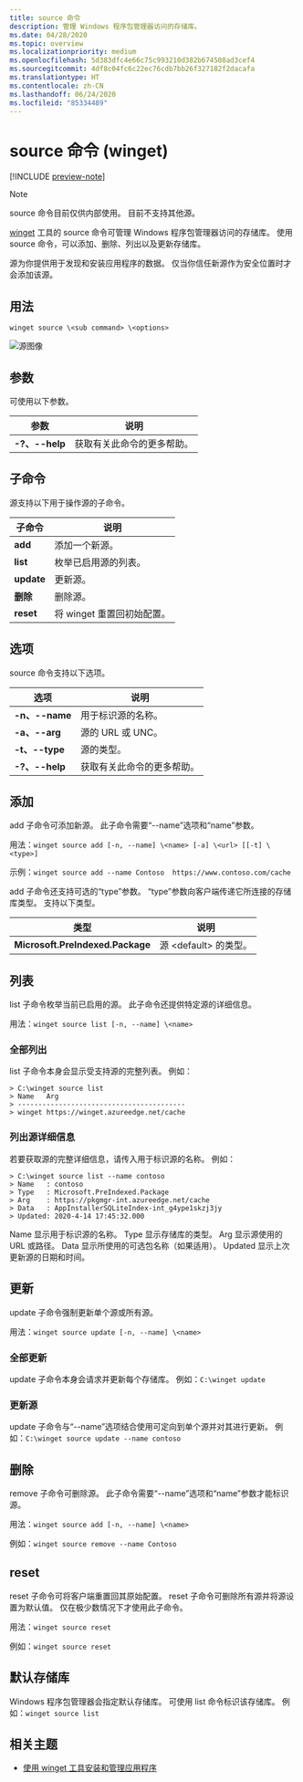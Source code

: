 ```yaml
---
title: source 命令
description: 管理 Windows 程序包管理器访问的存储库。
ms.date: 04/28/2020
ms.topic: overview
ms.localizationpriority: medium
ms.openlocfilehash: 5d383dfc4e66c75c993210d382b674508ad3cef4
ms.sourcegitcommit: 4df8c04fc6c22ec76cdb7bb26f327182f2dacafa
ms.translationtype: HT
ms.contentlocale: zh-CN
ms.lasthandoff: 06/24/2020
ms.locfileid: "85334489"
---
```

# <a name="source-command-winget"></a>source 命令 (winget)

[!INCLUDE [preview-note](../../includes/package-manager-preview.md)]

> [!NOTE]
> source 命令目前仅供内部使用。 目前不支持其他源。

[winget](index.md) 工具的 source 命令可管理 Windows 程序包管理器访问的存储库。 使用 source 命令，可以添加、删除、列出以及更新存储库。

源为你提供用于发现和安装应用程序的数据。 仅当你信任新源作为安全位置时才会添加该源。

## <a name="usage"></a>用法

`winget source \<sub command> \<options>`

![源图像](images\source.png)

## <a name="arguments"></a>参数

可使用以下参数。

| 参数  | 说明 |
|--------------|-------------|
| **-?、--help** |  获取有关此命令的更多帮助。 |

## <a name="sub-commands"></a>子命令

源支持以下用于操作源的子命令。

| 子命令  | 说明 |
|--------------|-------------|
|  **add** |  添加一个新源。 |
|  **list** | 枚举已启用源的列表。 |
|  **update** | 更新源。 |
|  **删除** | 删除源。 |
|  **reset** | 将 winget 重置回初始配置。  |

## <a name="options"></a>选项

source 命令支持以下选项。

| 选项  | 说明 |
|--------------|-------------|
|  **-n、--name** | 用于标识源的名称。 |
|  **-a、--arg** | 源的 URL 或 UNC。 |
|  **-t、--type** | 源的类型。 |
| **-?、--help** |  获取有关此命令的更多帮助。 |

## <a name="add"></a>添加

add 子命令可添加新源。 此子命令需要“--name”选项和“name”参数。

用法：`winget source add [-n, --name] \<name> [-a] \<url> [[-t] \<type>]`

示例：`winget source add --name Contoso  https://www.contoso.com/cache`

add 子命令还支持可选的“type”参数。 “type”参数向客户端传递它所连接的存储库类型。 支持以下类型。

| 类型  | 说明 |
|--------------|-------------|
| **Microsoft.PreIndexed.Package** | 源 \<default> 的类型。 |

## <a name="list"></a>列表

list 子命令枚举当前已启用的源。 此子命令还提供特定源的详细信息。

用法：`winget source list [-n, --name] \<name>`

### <a name="list-all"></a>全部列出

list 子命令本身会显示受支持源的完整列表。 例如：

```CMD
> C:\winget source list
> Name   Arg
> -----------------------------------------
> winget https://winget.azureedge.net/cache

```

### <a name="list-source-details"></a>列出源详细信息

若要获取源的完整详细信息，请传入用于标识源的名称。 例如：

```CMD
> C:\winget source list --name contoso  
> Name   : contoso  
> Type   : Microsoft.PreIndexed.Package  
> Arg    : https://pkgmgr-int.azureedge.net/cache  
> Data   : AppInstallerSQLiteIndex-int_g4ype1skzj3jy  
> Updated: 2020-4-14 17:45:32.000
```

Name 显示用于标识源的名称。
Type 显示存储库的类型。
Arg 显示源使用的 URL 或路径。
Data 显示所使用的可选包名称（如果适用）。
Updated 显示上次更新源的日期和时间。

## <a name="update"></a>更新

update 子命令强制更新单个源或所有源。

用法：`winget source update [-n, --name] \<name>`

### <a name="update-all"></a>全部更新

update 子命令本身会请求并更新每个存储库。 例如：`C:\winget update`

### <a name="update-source"></a>更新源

update 子命令与“--name”选项结合使用可定向到单个源并对其进行更新。 例如：`C:\winget source update --name contoso`

## <a name="remove"></a>删除

remove 子命令可删除源。 此子命令需要“--name”选项和“name”参数才能标识源。

用法：`winget source add [-n, --name] \<name>`

例如：`winget source remove --name Contoso`

## <a name="reset"></a>reset

reset 子命令可将客户端重置回其原始配置。 reset 子命令可删除所有源并将源设置为默认值。 仅在极少数情况下才使用此子命令。

用法：`winget source reset`

例如：`winget source reset`

## <a name="default-repository"></a>默认存储库

Windows 程序包管理器会指定默认存储库。 可使用 list 命令标识该存储库。 例如：`winget source list`

## <a name="related-topics"></a>相关主题

* [使用 winget 工具安装和管理应用程序](index.md)
